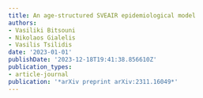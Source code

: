 ```yaml
---
title: An age-structured SVEAIR epidemiological model
authors:
- Vasiliki Bitsouni
- Nikolaos Gialelis
- Vasilis Tsilidis
date: '2023-01-01'
publishDate: '2023-12-18T19:41:38.856610Z'
publication_types:
- article-journal
publication: '*arXiv preprint arXiv:2311.16049*'
---
```

